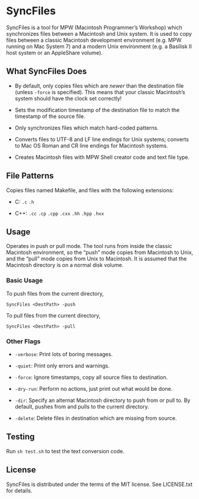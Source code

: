 # SyncFiles

SyncFiles is a tool for MPW (Macintosh Programmer’s Workshop) which synchronizes files between a Macintosh and Unix system. It is used to copy files between a classic Macintosh development environment (e.g. MPW running on Mac System 7) and a modern Unix environment (e.g. a Basilisk II host system or an AppleShare volume).

## What SyncFiles Does

- By default, only copies files which are _newer_ than the destination file (unless `-force` is specified). This means that your classic Macintosh’s system should have the clock set correctly!

- Sets the modification timestamp of the destination file to match the timestamp of the source file.

- Only synchronizes files which match hard-coded patterns.

- Converts files to UTF-8 and LF line endings for Unix systems; converts to Mac OS Roman and CR line endings for Macintosh systems.

- Creates Macintosh files with MPW Shell creator code and text file type.

## File Patterns

Copies files named Makefile, and files with the following extensions:

- C: `.c` `.h`

- C++: `.cc` `.cp` `.cpp` `.cxx` `.hh` `.hpp` `.hxx`

## Usage

Operates in push or pull mode. The tool runs from inside the classic Macintosh environment, so the “push” mode copies from Macintosh to Unix, and the “pull” mode copies from Unix to Macintosh. It is assumed that the Macintosh directory is on a normal disk volume.

### Basic Usage

To push files from the current directory,

```
SyncFiles <DestPath> -push
```

To pull files from the current directory,

```
SyncFiles <DestPath> -pull
```

### Other Flags

- `-verbose`: Print lots of boring messages.

- `-quiet`: Print only errors and warnings.

- `-force`: Ignore timestamps, copy all source files to destination.

- `-dry-run`: Perform no actions, just print out what would be done.

- `-dir`: Specify an alternat Macintosh directory to push from or pull to. By default, pushes from and pulls to the current directory.

- `-delete`: Delete files in destination which are missing from source.

## Testing

Run `sh test.sh` to test the text conversion code.

## License

SyncFiles is distributed under the terms of the MIT license. See LICENSE.txt for details.
